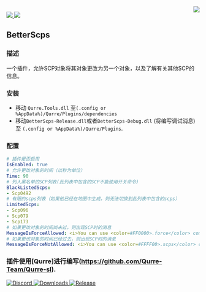 <img src="https://cdn.fydne.xyz/qurre/Qurre-web_ol.gif" align="right" />
<p>
   <a href="https://github.com/I-Aureate-I/BetterScps/releases/latest">
     <img src="https://img.shields.io/github/downloads/I-Aureate-I/BetterScps/total.svg" />
   </a>
   <a href="https://github.com/I-Aureate-I/BetterScps/commits/master">
     <img src="https://img.shields.io/github/commits-since/I-Aureate-I/BetterScps/latest?include_prereleases" />
   </a>
</p>

## BetterScps
### 描述
一个插件，允许SCP对象将其对象更改为另一个对象，以及了解有关其他SCP的信息。
### 安装
* 移动 `Qurre.Tools.dll` 至`(.config or %AppData%)/Qurre/Plugins/dependencies`
* 移动`BetterScps-Release.dll`或者`BetterScps-Debug.dll` (将编写调试消息)至 `(.config or %AppData%)/Qurre/Plugins`.
### 配置
```yaml
# 插件是否启用
IsEnabled: true
# 允许更改对象的时间（以秒为单位）
Time: 90
# 列入黑名单的SCP列表(此列表中包含的SCP不能使用开关命令)
BlackListedScps:
- Scp0492
# 有限的scps列表（如果他已经在地图中生成，则无法切换到此列表中包含的scps）
LimitedScps:
- Scp096
- Scp079
- Scp173
# 如果更改对象的时间尚未过，则出现SCP时的消息
MessageIsForceAllowed: <i>You can use <color=#FF0000>.force</color> command to switch your object or <color=#FFFF00>.scps</color> command to find out the status of all objects</i>
# 如果更改对象的时间已经过去，则出现SCP时的消息
MessageIsForceNotAllowed: <i>You can use <color=#FFFF00>.scps</color> command to find out the status of all objects</i>
```
### 插件使用[Qurre]进行编写(https://github.com/Qurre-Team/Qurre-sl).  
<p>
 <a href="https://discord.gg/zGUqfJQebn" alt="Discord">
    <img src="https://discord.com/api/guilds/779412392651653130/embed.png" alt="Discord"/>
 </a>
 <a href="https://github.com/Qurre-Team/Qurre-sl/releases/latest" alt="Downloads">
    <img src="https://img.shields.io/github/downloads/Qurre-Team/Qurre-sl/total?color=%2300b813&style=plastic" alt="Downloads"/>
 </a>
 <a href="https://github.com/Qurre-Team/Qurre-sl/releases/latest" alt="Release">
    <img src="https://img.shields.io/github/v/release/Qurre-Team/Qurre-sl.svg?style=plastic" alt="Release"/>
 </a>
</p>
